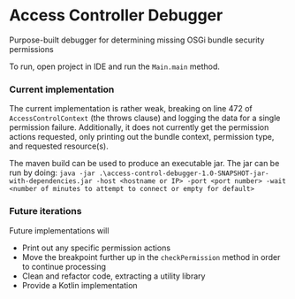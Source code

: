 # Access Controller Debugger
Purpose-built debugger for determining missing OSGi bundle security permissions

To run, open project in IDE and run the `Main.main` method.

### Current implementation
The current implementation is rather weak, breaking on line 472 of
`AccessControlContext` (the throws clause) and logging the data
for a single permission failure. Additionally, it does not currently
get the permission actions requested, only printing out the bundle context,
permission type, and requested resource(s).

The maven build can be used to produce an executable jar. The jar can
be run by doing: `java -jar .\access-control-debugger-1.0-SNAPSHOT-jar-with-dependencies.jar -host <hostname or IP> -port <port number> -wait <number of minutes to attempt to connect or empty for default>`

### Future iterations
Future implementations will

* Print out any specific permission actions
* Move the breakpoint further up in the `checkPermission`
method in order to continue processing
* Clean and refactor code, extracting a utility library
* Provide a Kotlin implementation

